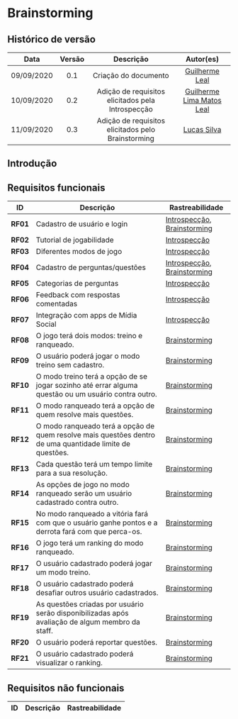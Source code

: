 # Brainstorming

## Histórico de versão
| Data | Versão | Descrição | Autor(es) |
| :--: | :----: | :-------: | :-------: |
| 09/09/2020| 0.1 | Criação do documento | [Guilherme Leal](https://github.com/gleal17) |
| 10/09/2020| 0.2 | Adição de requisitos elicitados pela Introspecção | [Guilherme Lima Matos Leal](https://github.com/gleal17) |
| 11/09/2020| 0.3 | Adição de requisitos elicitados pelo Brainstorming | [Lucas Silva](https://github.com/lucasgomesgs0) |

## Introdução


## Requisitos funcionais
| ID | Descrição | Rastreabilidade | 
|--------|-----------|------------|
|**RF01**| Cadastro de usuário e login | [Introspecção](./introspeccao.md), [Brainstorming](./brainstorming.md)  |
|**RF02**| Tutorial de jogabilidade | [Introspecção](./introspeccao.md) |
|**RF03**| Diferentes modos de jogo | [Introspecção](./introspeccao.md) |
|**RF04**| Cadastro de perguntas/questões | [Introspecção](./introspeccao.md), [Brainstorming](./brainstorming.md) |
|**RF05**| Categorias de perguntas | [Introspecção](./introspeccao.md) |
|**RF06**| Feedback com respostas comentadas | [Introspecção](./introspeccao.md) |
|**RF07**| Integração com apps de Mídia Social | [Introspecção](./introspeccao.md) |
|**RF08**| O jogo terá dois modos: treino e ranqueado. | [Brainstorming](./brainstorming.md) |
|**RF09**| O usuário poderá jogar o modo treino sem cadastro. | [Brainstorming](./brainstorming.md) |
|**RF10**| O modo treino terá a opção de se jogar sozinho até errar alguma questão ou um usuário contra outro. | [Brainstorming](./brainstorming.md) |
|**RF11**| O modo ranqueado terá a opção de quem resolve mais questões. | [Brainstorming](./brainstorming.md) |
|**RF12**| O modo ranqueado terá a opção de quem resolve mais questões dentro de uma quantidade limite de questões. | [Brainstorming](./brainstorming.md) |
|**RF13**| Cada questão terá um tempo limite para a sua resolução. | [Brainstorming](./brainstorming.md) |
|**RF14**| As opções de jogo no modo ranqueado serão um usuário cadastrado contra outro. | [Brainstorming](./brainstorming.md) |
|**RF15**| No modo ranqueado a vitória fará com que o usuário ganhe pontos e a derrota fará com que perca-os. | [Brainstorming](./brainstorming.md) |
|**RF16**| O jogo terá um ranking do modo ranqueado. | [Brainstorming](./brainstorming.md) |
|**RF17**| O usuário cadastrado poderá jogar um modo treino. | [Brainstorming](./brainstorming.md) |
|**RF18**| O usuário cadastrado poderá desafiar outros usuário cadastrados. | [Brainstorming](./brainstorming.md) |
|**RF19**| As questões criadas por usuário serão disponibilizadas após avaliação de algum membro da staff. | [Brainstorming](./brainstorming.md) |
|**RF20**| O usuário poderá reportar questões. | [Brainstorming](./brainstorming.md) |
|**RF21**| O usuário cadastrado poderá visualizar o ranking. | [Brainstorming](./brainstorming.md) |


## Requisitos não funcionais
| ID | Descrição | Rastreabilidade | 
|--------|-----------|------------|